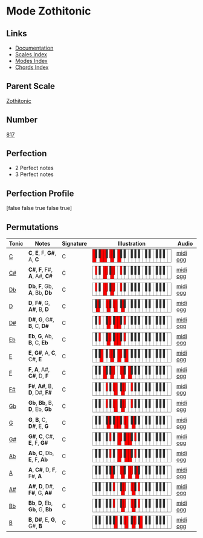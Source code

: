 # Mode Zothitonic

## Links

- [Documentation](index.md)
- [Scales Index](Scales.md)
- [Modes Index](Modes.md)
- [Chords Index](Chords.md)

## Parent Scale

[Zothitonic](ScaleZothitonic.md)

## Number

[817](https://ianring.com/musictheory/scales/817)

## Perfection

- 2 Perfect notes
- 3 Perfect notes

## Perfection Profile

[false false true false true]

## Permutations

| Tonic | Notes | Signature | Illustration | Audio |
|-------|-------|-----------|--------------|-------|
| [C](ModeCNaturalZothitonic.md) | **C**, **E**, F, **G#**, A, **C** | C | ![CNaturalZothitonic](ModeCNaturalZothitonic.png) | [midi](ModeCNaturalZothitonic.mid) [ogg](ModeCNaturalZothitonic.ogg) |
| [C#](ModeCSharpZothitonic.md) | **C#**, **F**, F#, **A**, A#, **C#** | C | ![CSharpZothitonic](ModeCSharpZothitonic.png) | [midi](ModeCSharpZothitonic.mid) [ogg](ModeCSharpZothitonic.ogg) |
| [Db](ModeDFlatZothitonic.md) | **Db**, **F**, Gb, **A**, Bb, **Db** | C | ![DFlatZothitonic](ModeDFlatZothitonic.png) | [midi](ModeDFlatZothitonic.mid) [ogg](ModeDFlatZothitonic.ogg) |
| [D](ModeDNaturalZothitonic.md) | **D**, **F#**, G, **A#**, B, **D** | C | ![DNaturalZothitonic](ModeDNaturalZothitonic.png) | [midi](ModeDNaturalZothitonic.mid) [ogg](ModeDNaturalZothitonic.ogg) |
| [D#](ModeDSharpZothitonic.md) | **D#**, **G**, G#, **B**, C, **D#** | C | ![DSharpZothitonic](ModeDSharpZothitonic.png) | [midi](ModeDSharpZothitonic.mid) [ogg](ModeDSharpZothitonic.ogg) |
| [Eb](ModeEFlatZothitonic.md) | **Eb**, **G**, Ab, **B**, C, **Eb** | C | ![EFlatZothitonic](ModeEFlatZothitonic.png) | [midi](ModeEFlatZothitonic.mid) [ogg](ModeEFlatZothitonic.ogg) |
| [E](ModeENaturalZothitonic.md) | **E**, **G#**, A, **C**, C#, **E** | C | ![ENaturalZothitonic](ModeENaturalZothitonic.png) | [midi](ModeENaturalZothitonic.mid) [ogg](ModeENaturalZothitonic.ogg) |
| [F](ModeFNaturalZothitonic.md) | **F**, **A**, A#, **C#**, D, **F** | C | ![FNaturalZothitonic](ModeFNaturalZothitonic.png) | [midi](ModeFNaturalZothitonic.mid) [ogg](ModeFNaturalZothitonic.ogg) |
| [F#](ModeFSharpZothitonic.md) | **F#**, **A#**, B, **D**, D#, **F#** | C | ![FSharpZothitonic](ModeFSharpZothitonic.png) | [midi](ModeFSharpZothitonic.mid) [ogg](ModeFSharpZothitonic.ogg) |
| [Gb](ModeGFlatZothitonic.md) | **Gb**, **Bb**, B, **D**, Eb, **Gb** | C | ![GFlatZothitonic](ModeGFlatZothitonic.png) | [midi](ModeGFlatZothitonic.mid) [ogg](ModeGFlatZothitonic.ogg) |
| [G](ModeGNaturalZothitonic.md) | **G**, **B**, C, **D#**, E, **G** | C | ![GNaturalZothitonic](ModeGNaturalZothitonic.png) | [midi](ModeGNaturalZothitonic.mid) [ogg](ModeGNaturalZothitonic.ogg) |
| [G#](ModeGSharpZothitonic.md) | **G#**, **C**, C#, **E**, F, **G#** | C | ![GSharpZothitonic](ModeGSharpZothitonic.png) | [midi](ModeGSharpZothitonic.mid) [ogg](ModeGSharpZothitonic.ogg) |
| [Ab](ModeAFlatZothitonic.md) | **Ab**, **C**, Db, **E**, F, **Ab** | C | ![AFlatZothitonic](ModeAFlatZothitonic.png) | [midi](ModeAFlatZothitonic.mid) [ogg](ModeAFlatZothitonic.ogg) |
| [A](ModeANaturalZothitonic.md) | **A**, **C#**, D, **F**, F#, **A** | C | ![ANaturalZothitonic](ModeANaturalZothitonic.png) | [midi](ModeANaturalZothitonic.mid) [ogg](ModeANaturalZothitonic.ogg) |
| [A#](ModeASharpZothitonic.md) | **A#**, **D**, D#, **F#**, G, **A#** | C | ![ASharpZothitonic](ModeASharpZothitonic.png) | [midi](ModeASharpZothitonic.mid) [ogg](ModeASharpZothitonic.ogg) |
| [Bb](ModeBFlatZothitonic.md) | **Bb**, **D**, Eb, **Gb**, G, **Bb** | C | ![BFlatZothitonic](ModeBFlatZothitonic.png) | [midi](ModeBFlatZothitonic.mid) [ogg](ModeBFlatZothitonic.ogg) |
| [B](ModeBNaturalZothitonic.md) | **B**, **D#**, E, **G**, G#, **B** | C | ![BNaturalZothitonic](ModeBNaturalZothitonic.png) | [midi](ModeBNaturalZothitonic.mid) [ogg](ModeBNaturalZothitonic.ogg) |
